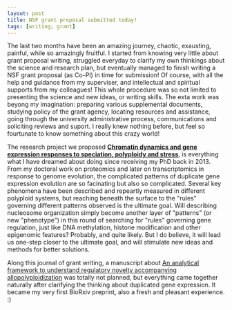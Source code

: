 ```yaml
---
layout: post
title: NSF grant proposal submitted today!
tags: [writing; grant]
---
```


The last two months have been an amazing journey, chaotic, exausting, painful, while so amazingly fruitful. I started from knowing very little about grant proposal writing, struggled everyday to clarify my own thinkings about the science and research plan, but eventually managed to finish writing a NSF grant proposal (as Co-PI) in time for submission! Of course, with all the help and guidance from my superviser, and intellectual and spiritual supports from my colleagues! This whole procedure was so not limited to presenting the science and new ideas, or writing skills. The exta work was beyong my imagination: preparing various supplemental documents, studying policy of the grant agency, locating resources and assistance, going through the university administrative process, communications and soliciting reviews and suport. I really knew nothing before, but feel so fourtunate to know something about this crazy world!

The research project we proposed [**Chromatin dynamics and gene expression responses to speciation, polyploidy and stress**](research/NetworkEvo.md), is everything what I have dreamed about doing since receiving my PhD back in 2013. From my doctoral work on proteomics and later on transcriptomics in response to genome evolution, the complicated patterns of duplicate gene expression evolution are so facinating but also so complicated. Several key phenomena have been described and repeartly measured in different polyploid systems, but reaching beneath the surface to the "rules" governing different patterns observed is the ultimate goal. Will describing nucleosome organization simply become another layer of "patterns" (or new "phenotype") in this round of searching for "rules" governing gene regulation, just like DNA methylation, histone modification and other epigenomic features? Probably, and quite likely. But I do believe, it will lead us one-step closer to the ultimate goal, and will stimulate new ideas and methods for better solutions. 

Along this journal of grant writing, a manuscript about [An analytical framework to understand regulatory novelty accompanying allopolyploidization](https://www.biorxiv.org/content/early/2017/11/08/212092) was totally not planned, but everything came together naturally after clarifying the thinking about duplicated gene expression. It became my very first BioRxiv preprint, also a fresh and pleasant experience. :)